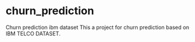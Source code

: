 # churn_prediction
Churn prediction ibm dataset
This a project for churn prediction based on IBM TELCO DATASET.


